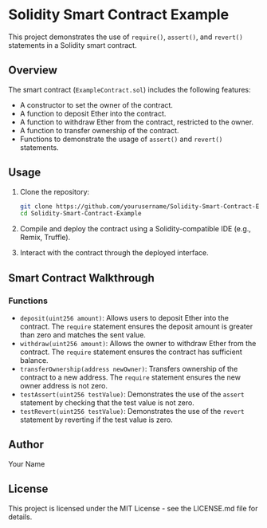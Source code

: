 # Solidity Smart Contract Example

This project demonstrates the use of `require()`, `assert()`, and `revert()` statements in a Solidity smart contract.

## Overview

The smart contract (`ExampleContract.sol`) includes the following features:
- A constructor to set the owner of the contract.
- A function to deposit Ether into the contract.
- A function to withdraw Ether from the contract, restricted to the owner.
- A function to transfer ownership of the contract.
- Functions to demonstrate the usage of `assert()` and `revert()` statements.

## Usage

1. Clone the repository:
    ```sh
    git clone https://github.com/yourusername/Solidity-Smart-Contract-Example.git
    cd Solidity-Smart-Contract-Example
    ```

2. Compile and deploy the contract using a Solidity-compatible IDE (e.g., Remix, Truffle).

3. Interact with the contract through the deployed interface.

## Smart Contract Walkthrough

### Functions

- `deposit(uint256 amount)`: Allows users to deposit Ether into the contract. The `require` statement ensures the deposit amount is greater than zero and matches the sent value.
- `withdraw(uint256 amount)`: Allows the owner to withdraw Ether from the contract. The `require` statement ensures the contract has sufficient balance.
- `transferOwnership(address newOwner)`: Transfers ownership of the contract to a new address. The `require` statement ensures the new owner address is not zero.
- `testAssert(uint256 testValue)`: Demonstrates the use of the `assert` statement by checking that the test value is not zero.
- `testRevert(uint256 testValue)`: Demonstrates the use of the `revert` statement by reverting if the test value is zero.

## Author

Your Name

## License

This project is licensed under the MIT License - see the LICENSE.md file for details.
